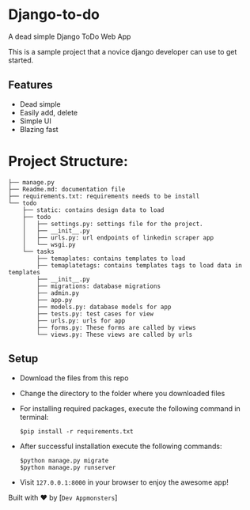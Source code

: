 # Django-to-do
A dead simple Django ToDo Web App

This is a sample project that a novice django developer can use to get started.



## Features

- Dead simple
- Easily add, delete
- Simple UI
- Blazing fast

# Project Structure:

```
├── manage.py
├── Readme.md: documentation file
├── requirements.txt: requirements needs to be install
└── todo
    ├── static: contains design data to load
    ├── todo
    │   ├── settings.py: settings file for the project.
    │   ├── __init__.py
    │   ├── urls.py: url endpoints of linkedin scraper app
    │ 	└── wsgi.py	
    └── tasks
        ├── temaplates: contains templates to load
        ├── temaplatetags: contains templates tags to load data in templates 
        ├── __init__.py
        ├── migrations: database migrations
        ├── admin.py
        ├── app.py
        ├── models.py: database models for app
        ├── tests.py: test cases for view
        ├── urls.py: urls for app
        ├── forms.py: These forms are called by views
        └── views.py: These views are called by urls
```

## Setup

- Download the files from this repo
- Change the directory to the folder where you downloaded files
- For installing required packages, execute the following command in terminal:

    ```
    $pip install -r requirements.txt
    ```

- After successful installation execute the following commands:

    ```
    $python manage.py migrate
    $python manage.py runserver
    ```

- Visit `127.0.0.1:8000` in your browser to enjoy the awesome app!

Built with ♥ by [`Dev Appmonsters`]

